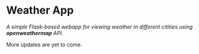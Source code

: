 # Weather App
*A simple Flask-based webapp for viewing weather in different citities using **openweathermap** API.*

More updates are yet to come.
